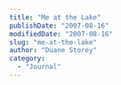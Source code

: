 ```yaml
---
title: "Me at the Lake"
publishDate: "2007-08-16"
modifiedDate: "2007-08-16"
slug: "me-at-the-lake"
author: "Duane Storey"
category:
  - "Journal"
---
```


